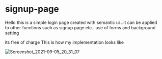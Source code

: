 # signup-page
Hello this is a simple login page created with semantic ui ..it can be applied to other functions such as signup page etc..
use of forms and background setting

its free of charge
This is how my implementation looks like 

![Screenshot_2021-09-05_20_31_07](https://user-images.githubusercontent.com/41311815/132141928-da955924-73ea-4cf3-a50a-cf9ebf7b054a.png)
